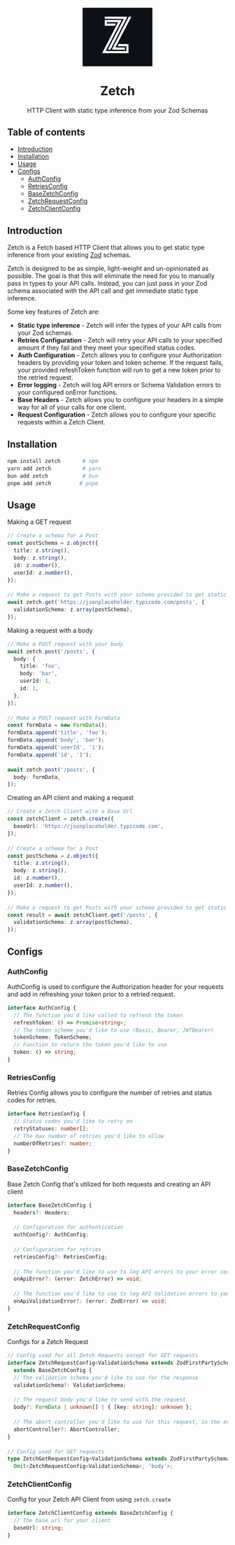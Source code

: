 <p align="center">
  <img src="logo.svg" width="160px" align="center" alt="Zetch logo" />
  <h1 align="center">Zetch</h1>
  <p align="center">
    HTTP Client with static type inference from your Zod Schemas
  </p>
</p>

## Table of contents

- [Introduction](#introduction)
- [Installation](#installation)
- [Usage](#usage)
- [Configs](#configs)
  - [AuthConfig](#authconfig)
  - [RetriesConfig](#retriesconfig)
  - [BaseZetchConfig](#basezetchconfig)
  - [ZetchRequestConfig](#zetchrequestconfig)
  - [ZetchClientConfig](#zetchclientconfig)

## Introduction

Zetch is a Fetch based HTTP Client that allows you to get static type inference from your existing [Zod](https://github.com/colinhacks/zod) schemas.

Zetch is designed to be as simple, light-weight and un-opinionated as possible. The goal is that this will eliminate the need for you to manually pass in types to your API calls. Instead, you can just pass in your Zod schema associated with the API call and get immediate static type inference.

Some key features of Zetch are:

- **Static type inference** - Zetch will infer the types of your API calls from your Zod schemas.
- **Retries Configuration** - Zetch will retry your API calls to your specified amount if they fail and they meet your specified status codes.
- **Auth Configuration** - Zetch allows you to configure your Authorization headers by providing your token and token scheme. If the request fails, your provided refeshToken function will run to get a new token prior to the retried request.
- **Error logging** - Zetch will log API errors or Schema Validation errors to your configured onError functions.
- **Base Headers** - Zetch allows you to configure your headers in a simple way for all of your calls for one client.
- **Request Configuration** - Zetch allows you to configure your specific requests within a Zetch Client.

## Installation

```sh
npm install zetch       # npm
yarn add zetch          # yarn
bun add zetch           # bun
pnpm add zetch         # pnpm
```

## Usage

Making a GET request

```ts
// Create a schema for a Post
const postSchema = z.object({
  title: z.string(),
  body: z.string(),
  id: z.number(),
  userId: z.number(),
});

// Make a request to get Posts with your schema provided to get static type inference
await zetch.get('https://jsonplaceholder.typicode.com/posts', {
  validationSchema: z.array(postSchema),
});
```

Making a request with a body

```ts
// Make a POST request with your body
await zetch.post('/posts', {
  body: {
    title: 'foo',
    body: 'bar',
    userId: 1,
    id: 1,
  },
});

// Make a POST request with FormData
const formData = new FormData();
formData.append('title', 'foo');
formData.append('body', 'bar');
formData.append('userId', '1');
formData.append('id', '1');

await zetch.post('/posts', {
  body: formData,
});
```

Creating an API client and making a request

```ts
// Create a Zetch Client with a Base Url
const zetchClient = zetch.create({
  baseUrl: 'https://jsonplaceholder.typicode.com',
});

// Create a schema for a Post
const postSchema = z.object({
  title: z.string(),
  body: z.string(),
  id: z.number(),
  userId: z.number(),
});

// Make a request to get Posts with your schema provided to get static type inference
const result = await zetchClient.get('/posts', {
  validationSchema: z.array(postSchema),
});
```

## Configs

### AuthConfig

AuthConfig is used to configure the Authorization header for your requests and add in refreshing your token prior to a retried request.

```ts
interface AuthConfig {
  // The function you'd like called to refresh the token
  refreshToken: () => Promise<string>;
  // The token scheme you'd like to use (Basic, Bearer, JWTBearer)
  tokenScheme: TokenScheme;
  // Function to return the token you'd like to use
  token: () => string;
}
```

### RetriesConfig

Retries Config allows you to configure the number of retries and status codes for retries.

```ts
interface RetriesConfig {
  // Status codes you'd like to retry on
  retryStatuses: number[];
  // The max number of retries you'd like to allow
  numberOfRetries?: number;
}
```

### BaseZetchConfig

Base Zetch Config that's utilized for both requests and creating an API client

```ts
interface BaseZetchConfig {
  headers?: Headers;

  // Configuration for authentication
  authConfig?: AuthConfig;

  // Configuration for retries
  retriesConfig?: RetriesConfig;

  // The function you'd like to use to log API errors to your error service of choice
  onApiError?: (error: ZetchError) => void;

  // The function you'd like to use to log API Validation errors to your error service of choice
  onApiValidationError?: (error: ZodError) => void;
}
```

### ZetchRequestConfig

Configs for a Zetch Request

```ts
// Config used for all Zetch Requests except for GET requests
interface ZetchRequestConfig<ValidationSchema extends ZodFirstPartySchemaTypes>
  extends BaseZetchConfig {
  // The validation schema you'd like to use for the response
  validationSchema?: ValidationSchema;

  // The request body you'd like to send with the request
  body?: FormData | unknown[] | { [key: string]: unknown };

  // The abort controller you'd like to use for this request, in the event you would like to cancel the request
  abortController?: AbortController;
}

// Config used for GET requests
type ZetchGetRequestConfig<ValidationSchema extends ZodFirstPartySchemaTypes> =
  Omit<ZetchRequestConfig<ValidationSchema>, 'body'>;
```

### ZetchClientConfig

Config for your Zetch API Client from using `zetch.create`

```ts
interface ZetchClientConfig extends BaseZetchConfig {
  // The base url for your client
  baseUrl: string;
}
```
